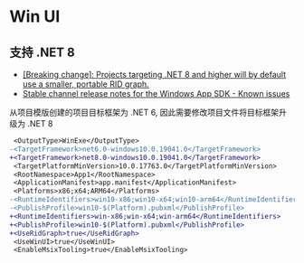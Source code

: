 # Win UI

## 支持 .NET 8

- [[Breaking change]: Projects targeting .NET 8 and higher will by default use a smaller, portable RID graph.](https://github.com/dotnet/docs/issues/36527)
- [Stable channel release notes for the Windows App SDK - Known issues](https://learn.microsoft.com/en-us/windows/apps/windows-app-sdk/stable-channel#known-issues)

从项目模版创建的项目目标框架为 .NET 6, 因此需要修改项目文件将目标框架升级为 .NET 8

```diff
 <OutputType>WinExe</OutputType>
-<TargetFramework>net6.0-windows10.0.19041.0</TargetFramework>
+<TargetFramework>net8.0-windows10.0.19041.0</TargetFramework>
 <TargetPlatformMinVersion>10.0.17763.0</TargetPlatformMinVersion>
 <RootNamespace>App1</RootNamespace>
 <ApplicationManifest>app.manifest</ApplicationManifest>
 <Platforms>x86;x64;ARM64</Platforms>
-<RuntimeIdentifiers>win10-x86;win10-x64;win10-arm64</RuntimeIdentifiers>
-<PublishProfile>win10-$(Platform).pubxml</PublishProfile>
+<RuntimeIdentifiers>win-x86;win-x64;win-arm64</RuntimeIdentifiers>
+<PublishProfile>win10-$(Platform).pubxml</PublishProfile>
+<UseRidGraph>true</UseRidGraph>
 <UseWinUI>true</UseWinUI>
 <EnableMsixTooling>true</EnableMsixTooling>
```
